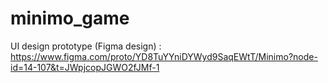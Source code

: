 ﻿# minimo_game

UI design prototype (Figma design) : https://www.figma.com/proto/YD8TuYYniDYWyd9SaqEWtT/Minimo?node-id=14-107&t=JWpjcopJGWO2fJMf-1


